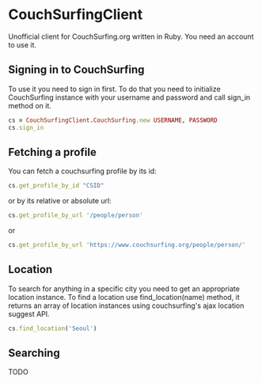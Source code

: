 CouchSurfingClient
=========

Unofficial client for CouchSurfing.org written in Ruby.
You need an account to use it.

## Signing in to CouchSurfing

To use it you need to sign in first. To do that you need to initialize CouchSurfing instance with your
username and password and call sign_in method on it.
```ruby
cs = CouchSurfingClient.CouchSurfing.new USERNAME, PASSWORD
cs.sign_in
```
## Fetching a profile

You can fetch a couchsurfing profile by its id:
```ruby
cs.get_profile_by_id "CSID"
```
or by its relative or absolute url:
```ruby
cs.get_profile_by_url '/people/person'
```
or
```ruby
cs.get_profile_by_url 'https://www.couchsurfing.org/people/person/'
```
## Location

To search for anything in a specific city you need to get an
appropriate location instance.
To find a location use find_location(name) method, it
returns an array of location instances using couchsurfing's ajax
location suggest API.
```ruby
cs.find_location('Seoul')
```
## Searching

TODO
